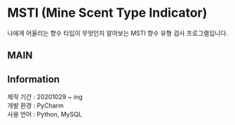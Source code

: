 <h1>MSTI (Mine Scent Type Indicator)</h1>

나에게 어울리는 향수 타입이 무엇인지 알아보는 MSTI 향수 유형 검사 프로그램입니다. 

<h2>MAIN</h2>  


<h2>Information</h2>

제작 기간 : 20201029 ~ ing  
개발 환경 : PyCharm   
사용 언어 : Python, MySQL  
